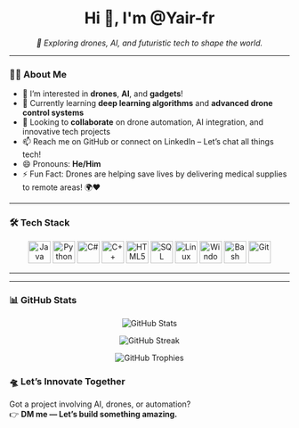<h1 align="center">Hi 👋, I'm @Yair-fr</h1>

<p align="center">
  <em>🚁 Exploring drones, AI, and futuristic tech to shape the world.</em>
</p>

---

### 👨‍💻 About Me

- 👀 I’m interested in **drones**, **AI**, and **gadgets**!
- 🌱 Currently learning **deep learning algorithms** and **advanced drone control systems**
- 💞️ Looking to **collaborate** on drone automation, AI integration, and innovative tech projects
- 📫 Reach me on GitHub or connect on LinkedIn – Let’s chat all things tech!
- 😄 Pronouns: **He/Him**
- ⚡ Fun Fact: Drones are helping save lives by delivering medical supplies to remote areas! 🌍❤️

---

### 🛠️ Tech Stack

<p align="center">
  <img src="https://cdn.jsdelivr.net/gh/devicons/devicon/icons/java/java-original.svg" width="40" height="40" alt="Java"/>
  <img src="https://cdn.jsdelivr.net/gh/devicons/devicon/icons/python/python-original.svg" width="40" height="40" alt="Python"/>
  <img src="https://cdn.jsdelivr.net/gh/devicons/devicon/icons/csharp/csharp-original.svg" width="40" height="40" alt="C#"/>
  <img src="https://cdn.jsdelivr.net/gh/devicons/devicon/icons/cplusplus/cplusplus-original.svg" width="40" height="40" alt="C++"/>
  <img src="https://cdn.jsdelivr.net/gh/devicons/devicon/icons/html5/html5-original.svg" width="40" height="40" alt="HTML5"/>
  <img src="https://cdn.jsdelivr.net/gh/devicons/devicon/icons/mysql/mysql-original.svg" width="40" height="40" alt="SQL"/>
  <img src="https://cdn.jsdelivr.net/gh/devicons/devicon/icons/linux/linux-original.svg" width="40" height="40" alt="Linux"/>
  <img src="https://cdn.jsdelivr.net/gh/devicons/devicon/icons/windows8/windows8-original.svg" width="40" height="40" alt="Windows"/>
  <img src="https://cdn.jsdelivr.net/gh/devicons/devicon/icons/bash/bash-original.svg" width="40" height="40" alt="Bash"/>
  <img src="https://cdn.jsdelivr.net/gh/devicons/devicon/icons/git/git-original.svg" width="40" height="40" alt="Git"/>
</p>

---

---

### 📊 GitHub Stats

<p align="center">
  <img src="https://github-readme-stats.vercel.app/api?username=Yair-fr&show_icons=true&theme=tokyonight&hide_title=false&hide_rank=false" alt="GitHub Stats" />
</p>

<p align="center">
  <img src="https://github-readme-streak-stats.herokuapp.com?user=Yair-fr&theme=tokyonight&date_format=M%20j%5B%2C%20Y%5D" alt="GitHub Streak" />
</p>

<p align="center">
  <img src="https://github-profile-trophy.vercel.app/?username=Yair-fr&theme=tokyonight&margin-w=10&no-frame=true&column=6" alt="GitHub Trophies" />
</p>

### 🛸 Let’s Innovate Together

Got a project involving AI, drones, or automation?  
👉 **DM me — Let’s build something amazing.**
